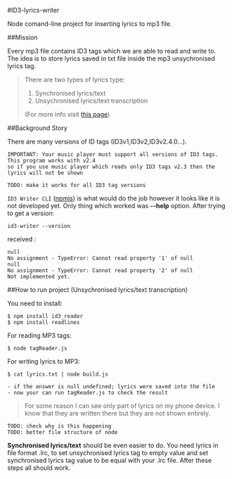 #ID3-lyrics-writer

Node comand-line project for inserting lyrics to mp3 file. 

##Mission

Every mp3 file contains ID3 tags which we are able to read and write to.  
The idea is to store lyrics saved in txt file inside the mp3 unsychronised lyrics tag. 

>There are two types of lyrics type: 
>1. Synchronised lyrics/text
>2. Unsychronised lyrics/text transcription  
>
>(For more info visit [this page](http://id3.org/id3v2.3.0#Unsychronised_lyrics.2Ftext_transcription))




##Background Story

There are many versions of ID tags (ID3v1,ID3v2,ID3v2.4.0...).

	IMPORTANT: Your music player must support all versions of ID3 tags. This program works with v2.4
	so if you use music player which reads only ID3 tags v2.3 then the lyrics will not be shown

	TODO: make it works for all ID3 tag versions
	
``ID3 Writer CLI`` ([npmjs](https://www.npmjs.com/package/id3-writer-cli)) is what would do the job
however it looks like it is not developed yet. Only thing which worked was **--help** option. 
After trying to get a version:

	id3-writer --version

received :

	null
	No assignment - TypeError: Cannot read property '1' of null
	null
	No assignment - TypeError: Cannot read property '2' of null
	Not implemented yet.

##How to run project (Unsychronised lyrics/text transcription)

You need to install: 

	$ npm install id3_reader
	$ npm install readlines

For reading MP3 tags:

	$ node tagReader.js

For writing lyrics to MP3:

	$ cat lyrics.txt | node build.js
	
	- if the answer is null undefined; lyrics were saved into the file
	- now your can run tagReader.js to check the result

>For some reason I can see only part of lyrics on my phone device. 
>I know that they are written there but they are not shown entirely. 

	TODO: check why is this happening
	TODO: better file structure of node

**Synchronised lyrics/text** should be even easier to do. You need lyrics in 
file format .lrc, to set unsychronised lyrics tag to empty value and set synchronised lyrics
tag value to be equal with your .lrc file. After these steps all should work. 






